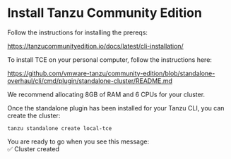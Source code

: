 # Install Tanzu Community Edition

Follow the instructions for installing the prereqs:

https://tanzucommunityedition.io/docs/latest/cli-installation/

To install TCE on your personal computer, follow the instructions here: 

https://github.com/vmware-tanzu/community-edition/blob/standalone-overhaul/cli/cmd/plugin/standalone-cluster/README.md

We recommend allocating 8GB of RAM and 6 CPUs for your cluster.

Once the standalone plugin has been installed for your Tanzu CLI, you can create the cluster:

`tanzu standalone create local-tce`

You are ready to go when you see this message: <br>
✅ Cluster created